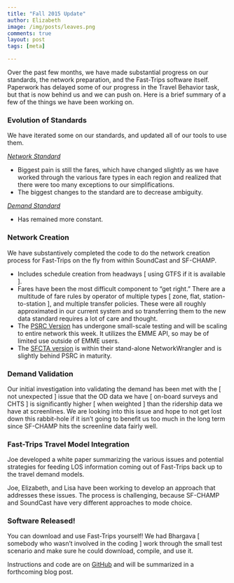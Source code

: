 ```yaml
---
title: "Fall 2015 Update"
author: Elizabeth
image: /img/posts/leaves.png
comments: true
layout: post
tags: [meta]

---
```


Over the past few months, we have made substantial progress on our standards, the network 
preparation, and the Fast-Trips software itself.  Paperwork has delayed some of our 
progress in the Travel Behavior task, but that is now behind us and we can push on.  Here 
is a brief summary of a few of the things we have been working on.

### Evolution of Standards
We have iterated some on our  standards, and updated all of our tools to use them.  

*[Network Standard](https://github.com/osplanning-data-standards/GTFS-PLUS)*

 * Biggest pain is still the fares, which have changed slightly as we have worked through 
the various fare types in each region and realized that there were too many exceptions 
to our simplifications.
 * The biggest changes to the standard are to decrease ambiguity.
 
*[Demand Standard](https://github.com/osplanning-data-standards/dyno-demand)*

 * Has remained more constant.

### Network Creation
We have substantively completed the code to do the network creation process for Fast-Trips 
on the fly from within SoundCast and SF-CHAMP.

<!--break-->

 * Includes schedule creation from headways [ using GTFS if it is available ].
 * Fares have been the most difficult component to “get right.” There are a multitude of 
fare rules by operator of multiple types [ zone, flat, station-to-station ], and multiple 
transfer policies.  These were all roughly approximated in our current system and so 
transferring them to the new data standard requires a lot of care and thought.
 * The [PSRC Version](https://github.com/psrc/fast-trips_network_builder) has undergone 
small-scale testing and will be scaling to entire network this week.  It utilizes the 
EMME API, so may be of limited use outside of EMME users.
 * The [SFCTA version](https://github.com/sfcta/NetworkWrangler/tree/fasttrips) is within their 
stand-alone NetworkWrangler and is slightly behind PSRC in maturity.

### Demand Validation
Our initial investigation into validating the demand has been met with the [ not 
unexpected ] issue that the OD data we have [ on-board surveys and CHTS ] is significantly 
higher [ when weighted ] than the ridership data we have at screenlines.  We are looking 
into this issue and hope to not get lost down this rabbit-hole if it isn’t going to benefit 
us too much in the long term since SF-CHAMP hits the screenline data fairly well.

### Fast-Trips Travel Model Integration
Joe developed a white paper summarizing the various issues and potential strategies for 
feeding LOS information coming out of Fast-Trips back up to the travel demand models. 

Joe, Elizabeth, and Lisa have been working to develop an approach that addresses these 
issues.   The process is challenging, because SF-CHAMP and SoundCast have very different 
approaches to mode choice.

### Software Released!
You can download and use Fast-Trips yourself!  We had Bhargava [ somebody who wasn’t 
involved in the coding ] work through the small test scenario and make sure he could 
download, compile, and use it.  

Instructions and code are on [GitHub](https://github.com/MetropolitanTransportationCommission/fast-trips/tree/develop ) 
and will be summarized in a forthcoming blog post.

